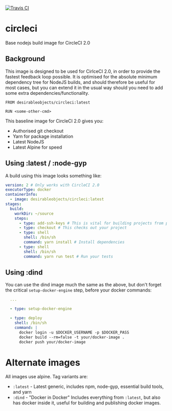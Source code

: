 [![Travis CI](https://api.travis-ci.org/desirable-objects/circleci.svg?branch=master)](https://travis-ci.org/desirable-objects/circleci)

# circleci
Base nodejs build image for CircleCI 2.0

## Background

This image is designed to be used for CirlceCI 2.0, in order to provide the fastest feedback loop possible.
It is optimised for the absolute minimum dependency tree for NodeJS builds, and should therefore be useful for most cases,
but you can extend it in the usual way should you need to add some extra dependencies/functionality.

```
FROM desirableobjects/circleci:latest

RUN <some-other-cmd>
```

This baseline image for CircleCI 2.0 gives you:

- Authorised git checkout
- Yarn for package installation
- Latest NodeJS
- Latest Alpine for speed

## Using :latest / :node-gyp

A build using this image looks something like:

```yaml
version: 2 # Only works with CircleCI 2.0
executorType: docker
containerInfo:
  - image: desirableobjects/circleci:latest
stages:
  build:
    workDir: ~/source
    steps:
      - type: add-ssh-keys # This is vital for building projects from private github repos 
      - type: checkout # This checks out your project
      - type: shell
        shell: /bin/sh
        command: yarn install # Install dependencies
      - type: shell
        shell: /bin/sh
        command: yarn run test # Run your tests
```

## Using :dind

You can use the dind image much the same as the above, but don't forget the critical `setup-docker-engine` step, before your docker commands:

```yaml
  ...

  - type: setup-docker-engine

  - type: deploy
    shell: /bin/sh
    command: |
      docker login -u $DOCKER_USERNAME -p $DOCKER_PASS
      docker build --rm=false -t your/docker-image .
      docker push your/docker-image
```

# Alternate images

All images use alpine. Tag variants are:

- `:latest` - Latest generic, includes npm, node-gyp, essential build tools, and yarn
- `:dind` - "Docker in Docker" Includes everything from `:latest`, but also has docker inside it, useful for building and publishing docker images.
